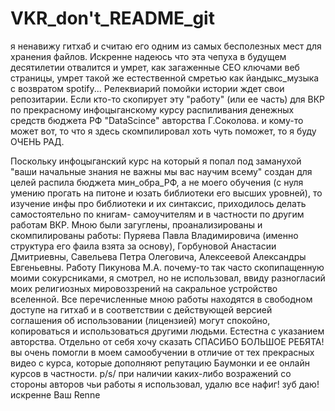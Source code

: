 # VKR_don't_README_git
я ненавижу гитхаб и считаю его одним из самых бесполезных мест для хранения файлов. Искренне надеюсь что эта чепуха в будущем десятилетии отвалится и умрет, как загаженные СЕО ключами веб страницы, умрет такой же естественной смретью как йандыкс_музыка с возвратом spotify... Релеквиарий помойки истории ждет свои репозитарии. 
Если кто-то скопирует эту "работу" (или ее часть) для ВКР по прекрасному инфоцыганскому курсу распиливания денежных средств бюджета РФ "DataScince" авторства Г.Соколова. и кому-то может вот, то что я здесь скомпилировал хоть чуть поможет, то я буду ОЧЕНЬ РАД. 

Поскольку инфоцыганский курс на который я попал под заманухой "ваши начальные знания не важны мы вас научим всему" создан для целей распила бюджета мин_обра_РФ, а не моего обучения (с нуля умению прогать на питоне и юзать библиотеки его высших уровней), то изучение инфы про библиотеки и их синтаксис, приходилось делать самостоятельно по книгам- самоучителям и в частности по другим работам ВКР.
Мною были загуглены, проанализированы и скомпилированы работы: Пуряева Павла Владимировича (именно структура его фаила взята за основу), Горбуновой Анастасии Дмитриевны, Савельева Петра Олеговича, Алексеевой Александры Евгеньевны. Работу Пикунова М.А. почему-то так часто скопипащенную моими сокурсниками, я смотрел, но не использовал, ввиду разногласий моих религиозных мировоззрений на сакральное устройство вселенной. 
Все перечисленные мною работы находятся в свободном доступе на гитхаб и в соответствии с действующей версией соглашения об использовании (лицензией) могут спокойно, копироваться и использоваться другими людьми. Естестна с указанием авторства. Отдельно от себя хочу сказать СПАСИБО БОЛЬШОЕ РЕБЯТА! вы очень помогли в моем самообучении в отличие от тех прекрасных видео с курса, которые дополняют  репутацию Баумонки и ее онлайн курсов в частности.
p/s/  при наличии каких-либо возражений со стороны авторов чьи работы я использовал, удалю все нафиг! зуб даю!
искренне Ваш Renne
